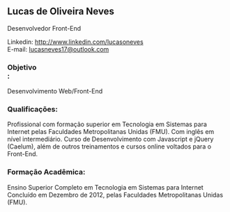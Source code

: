 ## Lucas de Oliveira Neves<br>
Desenvolvedor Front-End

Linkedin: http://www.linkedin.com/lucasoneves<br>
E-mail: lucasneves17@outlook.com<br>

### Objetivo<br>:
Desenvolvimento Web/Front-End

### Qualificações:
Profissional com formação superior em Tecnologia em Sistemas para Internet
pelas Faculdades Metropolitanas Unidas (FMU). Com inglês em nível
intermediário. Curso de Desenvolvimento com Javascript e jQuery (Caelum),
além de outros treinamentos e cursos online voltados para o Front-End.

### Formação Acadêmica:
Ensino Superior Completo em Tecnologia em Sistemas para Internet Concluído
em Dezembro de 2012, pelas Faculdades Metropolitanas Unidas (FMU).
